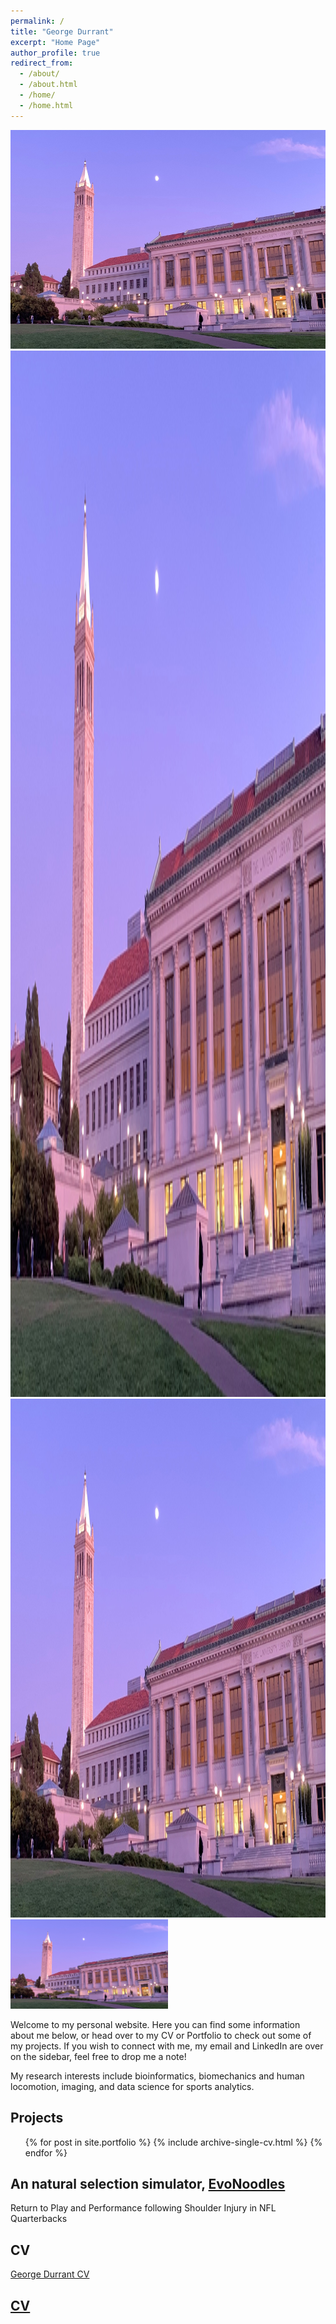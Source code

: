```yaml
---
permalink: /
title: "George Durrant"
excerpt: "Home Page"
author_profile: true
redirect_from: 
  - /about/
  - /about.html
  - /home/
  - /home.html
---
```


<img src="/images/berk.jpg" width="1000" height="350"/> 

<img src="/images/berk.jpg" width="2944" height="1674"/> 

<img src="/images/berk.jpg" width="1500" height="830"/> 

<img src="/images/berk.jpg" width="50%" height="25%"/> 


Welcome to my personal website. Here you can find some information about me below, or head over to my CV or Portfolio to check out some of my projects. If you wish to connect with me, my email and LinkedIn are over on the sidebar, feel free to drop me a note!

My research interests include bioinformatics, biomechanics and human locomotion, imaging, and data science for sports analytics. 

Projects
------
  <ul>{% for post in site.portfolio %}
    {% include archive-single-cv.html %}
  {% endfor %}</ul>

## An natural selection simulator, [EvoNoodles](https://ggdurrant.github.io/portfolio/evonoodles/)

Return to Play and Performance following Shoulder Injury in NFL Quarterbacks


CV
------
[George Durrant CV](https://ggdurrant.github.io/cv/)

## [CV](https://ggdurrang.github.io/cv/)


